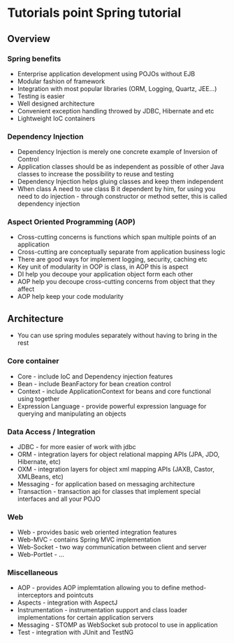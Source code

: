 # Tutorials point Spring tutorial

## Overview

### Spring benefits

+ Enterprise application development using POJOs without EJB
+ Modular fashion of framework
+ Integration with most popular libraries (ORM, Logging, Quartz, JEE...)
+ Testing is easier
+ Well designed architecture
+ Convenient exception handling throwed by JDBC, Hibernate and etc
+ Lightweight IoC containers

### Dependency Injection

+ Dependency Injection is merely one concrete example of Inversion of Control
+ Application classes should be as independent as possible of other Java classes
    to increase the possibility to reuse and testing
+ Dependency Injection helps gluing classes and keep them independent
+ When class A need to use class B it dependent by him, for using you need to do 
    injection - through constructor or method setter, this is called dependency injection

### Aspect Oriented Programming (AOP)

+ Cross-cutting concerns is functions which span multiple points of an application
+ Cross-cutting are conceptually separate from application business logic
+ There are good ways for implement logging, security, caching etc
+ Key unit of modularity in OOP is class, in AOP this is aspect
+ DI help you decoupe your application object form each other
+ AOP help you decoupe cross-cutting concerns from object that they affect
+ AOP help keep your code modularity

## Architecture

+ You can use spring modules separately without having to bring in the rest

### Core container

+ Core - include IoC and Dependency injection features
+ Bean - include BeanFactory for bean creation control
+ Context - include ApplicationContext for beans and core functional using
    together
+ Expression Language - provide powerful expression language for querying and
    manipulating an objects

### Data Access / Integration

+ JDBC - for more easier of work with jdbc
+ ORM - integration layers for object relational mapping APIs (JPA, JDO, Hibernate, etc)
+ OXM - integration layers for object xml mapping APIs (JAXB, Castor, XMLBeans, etc)
+ Messaging - for application based on messaging architecture 
+ Transaction - transaction api for classes that implement special interfaces and all your POJO

### Web

+ Web - provides basic web oriented integration features
+ Web-MVC - contains Spring MVC implementation
+ Web-Socket - two way communication between client and server
+ Web-Portlet - ...

### Miscellaneous

+ AOP - provides AOP implemtation allowing you to define method-interceptors and pointcuts
+ Aspects - integration with AspectJ
+ Instrumentation - instrumentation support and class loader implementations for certain
    application servers
+ Messaging - STOMP as WebSocket sub protocol to use in application
+ Test - integration with JUnit and TestNG
